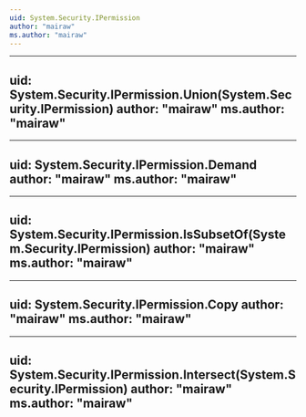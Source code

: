 ```yaml
---
uid: System.Security.IPermission
author: "mairaw"
ms.author: "mairaw"
---
```


---
uid: System.Security.IPermission.Union(System.Security.IPermission)
author: "mairaw"
ms.author: "mairaw"
---

---
uid: System.Security.IPermission.Demand
author: "mairaw"
ms.author: "mairaw"
---

---
uid: System.Security.IPermission.IsSubsetOf(System.Security.IPermission)
author: "mairaw"
ms.author: "mairaw"
---

---
uid: System.Security.IPermission.Copy
author: "mairaw"
ms.author: "mairaw"
---

---
uid: System.Security.IPermission.Intersect(System.Security.IPermission)
author: "mairaw"
ms.author: "mairaw"
---
